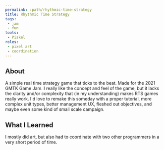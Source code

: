 ```yaml
---
permalink: :path/rhythmic-time-strategy
title: Rhythmic Time Strategy
tags:
 - jam
 - fun
tools:
 - Piskel
roles:
 - pixel art
 - coordination
---
```


## About
A simple real time strategy game that ticks to the beat. Made for the 2021 GMTK Game Jam. I really like the concept and feel of the game, but it lacks the clarity and/or complexity that (in my understanding) makes RTS games really work. I'd love to remake this someday with a proper tutorial, more complex unit types, better management UX, fleshed out objectives, and maybe even some kind of small scale campaign.

## What I Learned
I mostly did art, but also had to coordinate with two other programmers in a very short period of time.